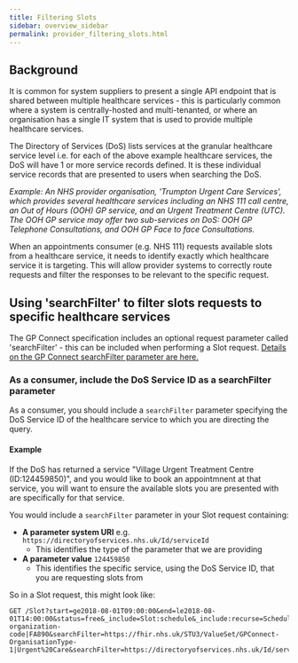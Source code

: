 ```yaml
---
title: Filtering Slots
sidebar: overview_sidebar
permalink: provider_filtering_slots.html
---
```


## Background
It is common for system suppliers to present a single API endpoint that is shared between multiple healthcare services - this is particularly common where a system is centrally-hosted and multi-tenanted, or where an organisation has a single IT system that is used to provide multiple healthcare services.

The Directory of Services (DoS) lists services at the granular healthcare service level i.e. for each of the above example healthcare services, the DoS will have 1 or more service records defined. It is these individual service records that are presented to users when searching the DoS.

*Example: An NHS provider organisation, 'Trumpton Urgent Care Services', which provides several healthcare services including an NHS 111 call centre, an Out of Hours (OOH) GP service, and an Urgent Treatment Centre (UTC). The OOH GP service may offer two sub-services on DoS: OOH GP Telephone Consultations, and OOH GP Face to face Consultations.*

When an appointments consumer (e.g. NHS 111) requests available slots from a healthcare service, it needs to identify exactly which healthcare service it is targeting. This will allow provider systems to correctly route requests and filter the responses to be relevant to the specific request.

## Using 'searchFilter' to filter slots requests to specific healthcare services
The GP Connect specification includes an optional request parameter called 'searchFilter' - this can be included when performing a Slot request. [Details on the GP Connect searchFilter parameter are here.](https://nhsconnect.github.io/gpconnect/appointments_use_case_search_for_free_slots.html#enhanced-slot-filtering)

### As a consumer, include the DoS Service ID as a searchFilter parameter
As a consumer, you should include a `searchFilter` parameter specifying the DoS Service ID of the healthcare service to which you are directing the query. 

#### Example
If the DoS has returned a service "Village Urgent Treatment Centre (ID:124459850)", and you would like to book an appointmnent at that service, you will want to ensure the available slots you are presented with are specifically for that service.

You would include a `searchFilter` parameter in your Slot request containing:

* **A parameter system URI** e.g. `https://directoryofservices.nhs.uk/Id/serviceId` 
    * This identifies the type of the parameter that we are providing
* **A parameter value** `124459850`
    * This identifies the specific service, using the DoS Service ID, that you are requesting slots from

So in a Slot request, this might look like:

```http
GET /Slot?start=ge2018-08-01T09:00:00&end=le2018-08-01T14:00:00&status=free&_include=Slot:schedule&_include:recurse=Schedule:actor:Practitioner&_include:recurse=Schedule:actor:Location&searchFilter=https://fhir.nhs.uk/Id/ods-organization-code|FA890&searchFilter=https://fhir.nhs.uk/STU3/ValueSet/GPConnect-OrganisationType-1|Urgent%20Care&searchFilter=https://directoryofservices.nhs.uk/Id/serviceId|124459850
```

